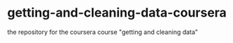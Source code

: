 # getting-and-cleaning-data-coursera
the repository for the coursera course "getting and cleaning data"
